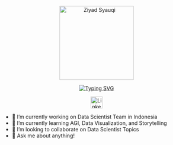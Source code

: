 <p align="center">
  <a href="https://github.com/ziyadn">
    <img width="200px" src="https://storage.googleapis.com/codingid-storage-bucket/storage/uploads/coach-event/1644218369WhatsApp%20Image%202022-01-18%20at%2016.09.43.png" alt="Ziyad Syauqi" /></a>
</p>

<p align="center">
<a href="https://git.io/typing-svg"><img src="https://readme-typing-svg.demolab.com?font=Fira+Code&pause=200&width=435&center=true&vcenter=true&lines=Professional+Data+Scientist;Mathematics+Enthusiast;Always+Teaching,+Learning,+and+Sharing" alt="Typing SVG" /></a>
</p>

<!-- Social icons section -->
<p align="center">
  <a href="https://www.linkedin.com/in/ziyadsyauqif/"><img width="32px" alt="LinkedIn" title="LinkedIn" src="https://i.imgur.com/yRpa1dQ.png"/></a>
</p>

- 🔭 I’m currently working on Data Scientist Team in Indonesia
- 🌱 I’m currently learning AGI, Data Visualization, and Storytelling
- 👯 I’m looking to collaborate on Data Scientist Topics
- 💬 Ask me about anything!
